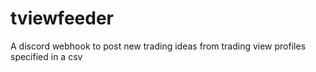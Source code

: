 # tviewfeeder
A discord webhook to post new trading ideas from trading view profiles specified in a csv
